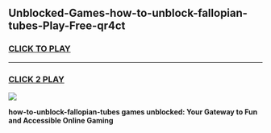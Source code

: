 
## Unblocked-Games-how-to-unblock-fallopian-tubes-Play-Free-qr4ct
<h3>
<a href="https://premium76.site?title=how-to-unblock-fallopian-tubes&ref=23A">CLICK TO PLAY</a></h3>
<hr>

<h3>
<a href="https://premium76.site?title=how-to-unblock-fallopian-tubes&ref=23A">CLICK 2 PLAY</a>
  
</h3>

<a href="https://premium76.site?title=how-to-unblock-fallopian-tubes&ref=23A"><img src="https://clearcache.store/games.png"></a>


**how-to-unblock-fallopian-tubes games unblocked: Your Gateway to Fun and Accessible Online Gaming**
